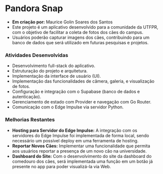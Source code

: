# Pandora Snap

* **Em criação por:** Maurice Golin Soares dos Santos
* Este projeto é um aplicativo desenvolvido para a comunidade da UTFPR, com o objetivo de facilitar a coleta de fotos dos cães do campus. 
* Usuários poderão capturar imagens dos cães, contribuindo para um banco de dados que será utilizado em futuras pesquisas e projetos.

### Atividades Desenvolvidas

* Desenvolvimento full-stack do aplicativo.
* Estruturação do projeto e arquitetura.
* Implementação da interface de usuário (UI).
* Implementação das funcionalidades de câmera, galeria, e visualização de fotos.
* Configuração e integração com o Supabase (banco de dados e autenticação).
* Gerenciamento de estado com Provider e navegação com Go Router.
* Comunicação com o Edge Impulse via servidor Python.

### Melhorias Restantes

* **Hosting para Servidor do Edge Impulse:**  A integração com os servidores do Edge Impulse foi implementada de forma local, sendo necessário um possível deploy em uma ferramenta de hosting.
* **Reportar Novos Cães:** Implementar uma funcionalidade que permita aos usuários reportar a presença de um novo cão na universidade.
* **Dashboard do Site:** Com o desenvolvimento do site da dashboard do comedouro dos cães, será implementada uma função em um botão já presente no app para poder visualizá-la via Web. 
